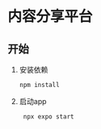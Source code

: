 # 内容分享平台

## 开始

1. 安装依赖
   
   ```bash
   npm install
   ```

2. 启动app
   
   ```bash
    npx expo start
   ```
